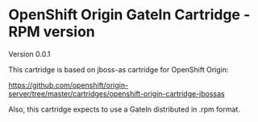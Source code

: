OpenShift Origin GateIn Cartridge - RPM version
===============================================

Version 0.0.1

This cartridge is based on jboss-as cartridge for OpenShift Origin: 

https://github.com/openshift/origin-server/tree/master/cartridges/openshift-origin-cartridge-jbossas

Also, this cartridge expects to use a GateIn distributed in .rpm format.

